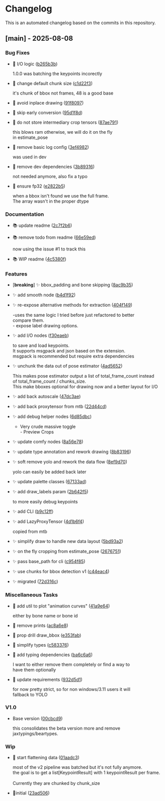 # Changelog

This is an automated changelog based on the commits in this repository.
## [main] - 2025-08-08

### Bug Fixes

- 🐛 I/O logic ([b265b3b](https://github.com/melMass/ComfyUI-SapiensPose/commit/b265b3b3ac44f58099b2013ea95e354994eb4eb6))

   1.0.0 was batching the keypoints incorectly

- 🐛 change default chunk size ([c1d22f3](https://github.com/melMass/ComfyUI-SapiensPose/commit/c1d22f369c730b97628731d8bfc4adb75a6e0db4))

   it's chunk of bbox not frames, 48 is a good base

- 🐛 avoid inplace drawing ([91f8097](https://github.com/melMass/ComfyUI-SapiensPose/commit/91f80974930e15ae9dbe002c8a5c3b9e3d5ad786))

- 🐛 skip early conversion ([95d1f8d](https://github.com/melMass/ComfyUI-SapiensPose/commit/95d1f8df8f2968a8f8cc69260a9f7e084f9ee667))

- 🐛 do not store intermediary crop tensors ([87ae791](https://github.com/melMass/ComfyUI-SapiensPose/commit/87ae7918f38675454c269b42edfaa251f18e6438))

   this blows ram otherwise, we will do it on the fly<br>in estimate_pose

- 🐛 remove basic log config ([3ef4982](https://github.com/melMass/ComfyUI-SapiensPose/commit/3ef49823dca679789433d85688515318deddc518))

   was used in dev

- 🐛 remove dev dependencies ([3b89316](https://github.com/melMass/ComfyUI-SapiensPose/commit/3b8931672686a400c74f73994279c9c9386e6a77))

   not needed anymore, also fix a typo

- 🐛 ensure fp32 ([e2822b5](https://github.com/melMass/ComfyUI-SapiensPose/commit/e2822b5cb1d34419bd80a5ec744dff04dcfa2024))

   when a bbox isn't found we use the full frame.<br>The array wasn't in the proper dtype


### Documentation

- 📚 update readme ([2c7f2b6](https://github.com/melMass/ComfyUI-SapiensPose/commit/2c7f2b6a9a65da60247f086a698eb8eb35f2492a))

- 📚 remove todo from readme ([66e59ed](https://github.com/melMass/ComfyUI-SapiensPose/commit/66e59ed21e0fa67f3e5f7ffd2b09ec4cc9f78fd6))

   now using the issue #1 to track this

- 📚 WIP readme ([4c5380f](https://github.com/melMass/ComfyUI-SapiensPose/commit/4c5380f937753f0337bdbdefeca38447b8621bdf))


### Features

- [**breaking**] ✨ bbox_padding and bone skipping ([8ac9b35](https://github.com/melMass/ComfyUI-SapiensPose/commit/8ac9b356949226846c7043a29e1a5db693e41b61))

- ✨ add smooth node ([b4d1f92](https://github.com/melMass/ComfyUI-SapiensPose/commit/b4d1f92ee6e7c563970c79bc903d572c5497229a))

- ✨ re-expose alternative methods for extraction ([404f149](https://github.com/melMass/ComfyUI-SapiensPose/commit/404f1499e36e1779ddf9b207574ac2a5912ec881))

   -uses the same logic I tried before just refactored to better<br>compare them.<br>- expose label drawing options.

- ✨ add I/O nodes ([f30eaeb](https://github.com/melMass/ComfyUI-SapiensPose/commit/f30eaebc4d6c5a7b3b5e6a9eb88c78e46113c52c))

   to save and load keypoints.<br>It supports msgpack and json based on the extension.<br>msgpack is recommended but require extra dependencies

- ✨ unchunk the data out of pose estimator ([4ad5652](https://github.com/melMass/ComfyUI-SapiensPose/commit/4ad5652b07c162f0c8c999fa7e6475a9ad74aa53))

   This makes pose estimator output a list of total_frame_count instead<br>of total_frame_count / chunks_size.<br>This make bboxes optional for drawing now and a better layout for I/O

- ✨ add back autoscale ([47dc3ae](https://github.com/melMass/ComfyUI-SapiensPose/commit/47dc3aeacb76828bc077c229791d4c2d6c8b0e69))

- ✨ add back proxytensor from mtb ([22d44cd](https://github.com/melMass/ComfyUI-SapiensPose/commit/22d44cd96241d86e2601640ff560e150ddffc6da))

- ✨ add debug helper nodes ([6d85dbc](https://github.com/melMass/ComfyUI-SapiensPose/commit/6d85dbcdd2377a63b9f827ee399e2e3377051d64))

   - Very crude massive toggle<br>- Preview Crops

- ✨ update comfy nodes ([8a56e78](https://github.com/melMass/ComfyUI-SapiensPose/commit/8a56e782ba21a273bdf4a622079e40a28f2170ac))

- ✨ update type annotation and rework drawing ([8b83196](https://github.com/melMass/ComfyUI-SapiensPose/commit/8b83196a4362811a6166f1c3e9759d7b428713ec))

- ✨ soft remove yolo and rework the data flow ([8ef9d70](https://github.com/melMass/ComfyUI-SapiensPose/commit/8ef9d700f24b1b4c8b8420dcbe856ff2c9290482))

   yolo can easily be added back later

- ✨ update palette classes ([67133ad](https://github.com/melMass/ComfyUI-SapiensPose/commit/67133adcd10ca09869291fbdc2e40422b7b96d94))

- ✨ add draw_labels param ([2b642f5](https://github.com/melMass/ComfyUI-SapiensPose/commit/2b642f5f5e7f709c0fc0eaf9f0e56dd934a0ee44))

   to more easily debug keypoints

- ✨ add CLI ([b9c12ff](https://github.com/melMass/ComfyUI-SapiensPose/commit/b9c12fff27da64ce52fb4a4b3ea78cb833ef021b))

- ✨ add LazyProxyTensor ([4d1b6f4](https://github.com/melMass/ComfyUI-SapiensPose/commit/4d1b6f4044004ee6d5396abfa6713f0c41131e39))

   copied from mtb

- ✨ simplify draw to handle new data layout ([5bd93a2](https://github.com/melMass/ComfyUI-SapiensPose/commit/5bd93a25114ae4c1e45a2e060c02bbd4d0563c71))

- ✨ on the fly cropping from estimate_pose ([2676751](https://github.com/melMass/ComfyUI-SapiensPose/commit/2676751efd54a0d5fa5b27a52825c23bf9aced4d))

- ✨ pass base_path for cli ([c954f85](https://github.com/melMass/ComfyUI-SapiensPose/commit/c954f851926215f9821bfce0bb2b5b34d6cfcf2e))

- ✨ use chunks for bbox detection v1 ([c44eac4](https://github.com/melMass/ComfyUI-SapiensPose/commit/c44eac4b5038f78390ce3133013cdec02f8468b3))

- ✨ migrated ([72d316c](https://github.com/melMass/ComfyUI-SapiensPose/commit/72d316cd1e06e5b42cfa40105830a7eb841fedd0))


### Miscellaneous Tasks

- 🧹 add util to plot "animation curves" ([41a9e64](https://github.com/melMass/ComfyUI-SapiensPose/commit/41a9e6436034a7bb24035339fdd761b8c8923132))

   either by bone name or bone id

- 🧹 remove prints ([ac8a6e8](https://github.com/melMass/ComfyUI-SapiensPose/commit/ac8a6e8206667d20884b4782e4ec15936569d133))

- 🧹 prop drill draw_bbox ([e353fab](https://github.com/melMass/ComfyUI-SapiensPose/commit/e353fabed77f855b741cdbd991d14da2f1800138))

- 🧹 simplify types ([c583376](https://github.com/melMass/ComfyUI-SapiensPose/commit/c583376e4970d48e197cdbc2bd274698e43c6661))

- 🧹 add typing dependencies ([ba6c6a6](https://github.com/melMass/ComfyUI-SapiensPose/commit/ba6c6a66831abbb494c3d158e2c6bbff77bca227))

   I want to either remove them completely or find a way to<br>have them optionally

- 🧹 update requirements ([932d5d1](https://github.com/melMass/ComfyUI-SapiensPose/commit/932d5d11dc02b6d034aa25ec65da0c5bdd53e23a))

   for now pretty strict, so for non windows/3.11 users it will<br>  fallback to YOLO


### V1.0

- Base version ([00cbcd9](https://github.com/melMass/ComfyUI-SapiensPose/commit/00cbcd9d51ecbdfd229709721ad6ff55c3f36a51))

   this consolidates the beta version more and remove jaxtypings/beartypes.


### Wip

- 🚧 start flattening data ([01aadc3](https://github.com/melMass/ComfyUI-SapiensPose/commit/01aadc3a2d7692247f6f66d402df8492e3ffe240))

   most of the v2 pipeline was batched but it's not fully anymore.<br>the goal is to get a list[KeypointResult] with 1 keypointResult per frame.<br><br>Currently they are chunked by chunk_size

- 🚧initial ([23ad506](https://github.com/melMass/ComfyUI-SapiensPose/commit/23ad5068adf976a34bd6107b7f69f88865777a34))



